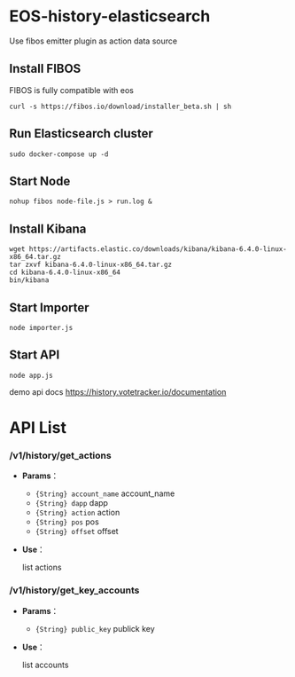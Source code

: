 # EOS-history-elasticsearch
Use fibos emitter plugin as action data source


## Install FIBOS
FIBOS is fully compatible with eos

```shell
curl -s https://fibos.io/download/installer_beta.sh | sh
```

## Run Elasticsearch cluster
```shell
sudo docker-compose up -d
```

## Start Node

```shell
nohup fibos node-file.js > run.log &
```

## Install Kibana
```shell
wget https://artifacts.elastic.co/downloads/kibana/kibana-6.4.0-linux-x86_64.tar.gz
tar zxvf kibana-6.4.0-linux-x86_64.tar.gz
cd kibana-6.4.0-linux-x86_64
bin/kibana
```

## Start Importer
```shell
node importer.js
```


## Start API
```shell
node app.js
```
demo api docs https://history.votetracker.io/documentation

# API List

### /v1/history/get_actions

- **Params**：
  - `{String} account_name` account_name
  - `{String} dapp` dapp
  - `{String} action` action
  - `{String} pos` pos
  - `{String} offset` offset

- **Use**：

  list actions




### /v1/history/get_key_accounts

- **Params**：
  - `{String} public_key` publick key

- **Use**：

  list accounts


